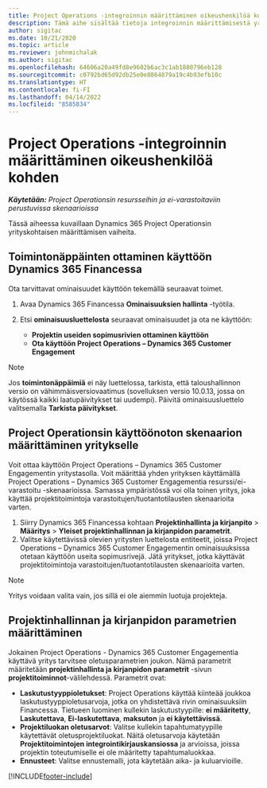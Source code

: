 ```yaml
---
title: Project Operations -integroinnin määrittäminen oikeushenkilöä kohden
description: Tämä aihe sisältää tietoja integroinnin määrittämisestä yrityksen mukaan Project Operationsissa.
author: sigitac
ms.date: 10/21/2020
ms.topic: article
ms.reviewer: johnmichalak
ms.author: sigitac
ms.openlocfilehash: 64606a20a49fd8e9602b6ac3c1ab1880796eb128
ms.sourcegitcommit: c0792bd65d92db25e0e8864879a19c4b93efb10c
ms.translationtype: HT
ms.contentlocale: fi-FI
ms.lasthandoff: 04/14/2022
ms.locfileid: "8585834"
---
```

# <a name="configure-project-operations-integration-per-legal-entity"></a>Project Operations -integroinnin määrittäminen oikeushenkilöä kohden 

_**Käytetään:** Project Operationsin resursseihin ja ei-varastoitaviin perustuvissa skenaarioissa_

Tässä aiheessa kuvaillaan Dynamics 365 Project Operationsin yrityskohtaisen määrittämisen vaiheita.

## <a name="enable-feature-keys-in-dynamics-365-finance"></a>Toimintonäppäinten ottaminen käyttöön Dynamics 365 Financessa

Ota tarvittavat ominaisuudet käyttöön tekemällä seuraavat toimet.

1. Avaa Dynamics 365 Financessa **Ominaisuuksien hallinta** -työtila.
2. Etsi **ominaisuusluettelosta** seuraavat ominaisuudet ja ota ne käyttöön:
  
    - **Projektin useiden sopimusrivien ottaminen käyttöön**
    - **Ota käyttöön Project Operations – Dynamics 365 Customer Engagement**

> [!NOTE]
> Jos **toimintonäppäimiä** ei näy luettelossa, tarkista, että taloushallinnon versio on vähimmäisversiovaatimus (sovelluksen versio 10.0.13, jossa on käytössä kaikki laatupäivitykset tai uudempi). Päivitä ominaisuusluettelo valitsemalla **Tarkista päivitykset**.

## <a name="define-the-project-operations-deployment-scenario-for-a-legal-entity"></a>Project Operationsin käyttöönoton skenaarion määrittäminen yritykselle

Voit ottaa käyttöön Project Operations – Dynamics 365 Customer Engagementin yritystasolla. Voit määrittää yhden yrityksen käyttämällä Project Operations – Dynamics 365 Customer Engagementia resurssi/ei-varastoitu -skenaarioissa. Samassa ympäristössä voi olla toinen yritys, joka käyttää projektitoimintoja varastoitujen/tuotantotilausten skenaarioita varten.

1. Siirry Dynamics 365 Financessa kohtaan **Projektinhallinta ja kirjanpito** > **Määritys** > **Yleiset projektinhallinnan ja kirjanpidon parametrit**.
2. Valitse käytettävissä olevien yritysten luettelosta entiteetit, joissa Project Operations – Dynamics 365 Customer Engagementin ominaisuuksissa otetaan käyttöön useita sopimusrivejä. Jätä yritykset, jotka käyttävät projektitoimintoja varastoitujen/tuotantotilausten skenaarioita varten.

> [!NOTE]
> Yritys voidaan valita vain, jos sillä ei ole aiemmin luotuja projekteja.

## <a name="configure-project-management-and-accounting-parameters"></a>Projektinhallinnan ja kirjanpidon parametrien määrittäminen

Jokainen Project Operations - Dynamics 365 Customer Engagementia käyttävä yritys tarvitsee oletusparametrien joukon. Nämä parametrit määritetään **projektinhallinta ja kirjanpidon parametrit** -sivun **projektitoiminnot**-välilehdessä. Parametrit ovat:

  - **Laskutustyyppioletukset**: Project Operations käyttää kiinteää joukkoa laskutustyyppioletusarvoja, jotka on yhdistettävä rivin ominaisuuksiin Financessa. Tietueen luominen kullekin laskutustyypille: **ei määritetty**, **Laskutettava**, **Ei-laskutettava**, **maksuton** ja **ei käytettävissä**.
  - **Projektiluokan oletusarvot**: Valitse kullekin tapahtumatyypille käytettävät oletusprojektiluokat. Näitä oletusarvoja käytetään **Projektitoimintojen integrointikirjauskansiossa** ja arvioissa, joissa projektin toteutumiselle ei ole määritetty tapahtumaluokkaa.
  - **Ennusteet**: Valitse ennustemalli, jota käytetään aika- ja kuluarvioille.


[!INCLUDE[footer-include](../includes/footer-banner.md)]